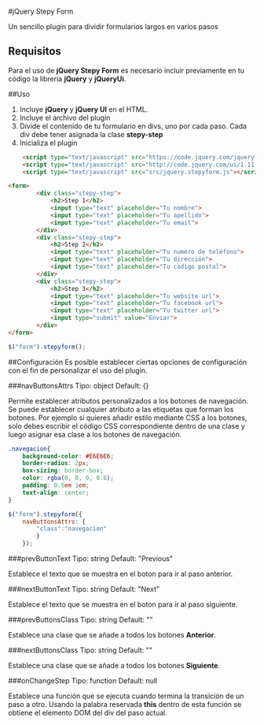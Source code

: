 #jQuery Stepy Form

Un sencillo plugin para dividir formularios largos en varios pasos

## Requisitos

Para el uso de **jQuery Stepy Form** es necesario incluir previamente en tu código la librería **jQuery** y **jQueryUi**.

##Uso

1. Incluye **jQuery** y **jQuery UI** en el HTML.
2. Incluye el archivo del plugin
3. Divide el contenido de tu formulario en divs, uno por cada paso. Cada div debe tener asignada la clase **stepy-step**
4. Inicializa el plugin

```html
    <script type="text/javascript" src="https://code.jquery.com/jquery-1.11.3.min.js"></script>
    <script type="text/javascript" src="http://code.jquery.com/ui/1.11.3/jquery-ui.min.js"></script>
    <script type="text/javascript" src="src/jquery.stepyform.js"></script>
```

```html
<form>
        <div class="stepy-step">
            <h2>Step 1</h2>
            <input type="text" placeholder="Tu nombre">
            <input type="text" placeholder="Tu apellido">
            <input type="text" placeholder="Tu email">
        </div>
        <div class="stepy-step">
            <h2>Step 2</h2>
            <input type="text" placeholder="Tu numero de teléfono">
            <input type="text" placeholder="Tu dirección">
            <input type="text" placeholder="Tu código postal">
        </div>
        <div class="stepy-step">
            <h2>Step 3</h2>
            <input type="text" placeholder="Tu website url">
            <input type="text" placeholder="Tu facebook url">
            <input type="text" placeholder="Tu twitter url">
            <input type="submit" value="Enviar">
        </div>
</form>
```

```javascript
$("form").stepyform();
```

##Configuración
Es posible establecer ciertas opciones de configuración con el fin de personalizar el uso del plugin.

###navButtonsAttrs
    Tipo: object
    Default: {}

Permite establecer atributos personalizados a los botones de navegación. Se puede establecer cualquier atributo a las etiquetas <a> que forman los botones. Por ejemplo si quieres añadir estilo mediante CSS a los botones, solo debes escribir el código CSS correspondiente dentro de una clase y luego asignar esa clase a los botones de navegación.

```css
.navegacion{
    background-color: #E6E6E6;
    border-radius: 2px;
    box-sizing: border-box;
    color: rgba(0, 0, 0, 0.8);
    padding: 0.5em 1em;
    text-align: center;
}
```

```javascript
$("form").stepyform({
    navButtonsAttrs: {
        "class":"navegacion"
        }
    });
```

###prevButtonText
    Tipo: string
    Default: "Previous"

Establece el texto que se muestra en el boton para ir al paso anterior.

###nextButtonText
    Tipo: string
    Default: "Next"

Establece el texto que se muestra en el boton para ir al paso siguiente.

###prevButtonsClass
    Tipo: string
    Default: ""

Establece una clase que se añade a todos los botones **Anterior**.

###nextButtonsClass
    Tipo: string
    Default: ""

Establece una clase que se añade a todos los botones **Siguiente**.

###onChangeStep
    Tipo: function
    Default: null

Establece una función que se ejecuta cuando termina la transición de un paso a otro. Usando la palabra reservada **this** dentro de esta función se obtiene el elemento DOM del div del paso actual.
